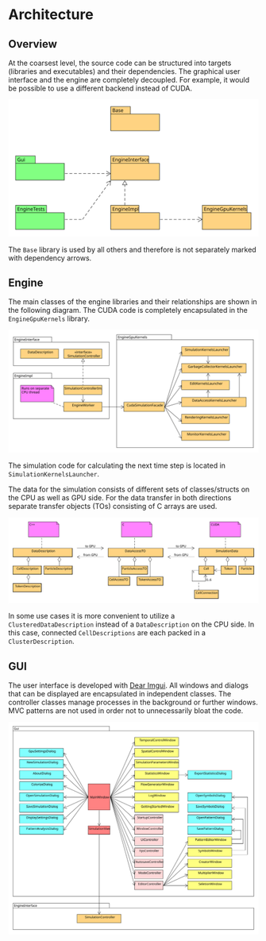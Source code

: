 # Architecture

## Overview

At the coarsest level, the source code can be structured into targets (libraries and executables) and their dependencies. The graphical user interface and the engine are completely decoupled. For example, it would be possible to use a different backend instead of CUDA.

![Dependencies of libraries (orange) and executables (green)](../.gitbook/assets/packages.svg)

The `Base` library is used by all others and therefore is not separately marked with dependency arrows.&#x20;

## Engine

The main classes of the engine libraries and their relationships are shown in the following diagram. The CUDA code is completely encapsulated in the `EngineGpuKernels` library.

![Engine classes and their dependencies](../.gitbook/assets/engine.svg)

The simulation code for calculating the next time step is located in `SimulationKernelsLauncher`.

The data for the simulation consists of different sets of classes/structs on the CPU as well as GPU side. For the data transfer in both directions separate transfer objects (TOs) consisting of C arrays are used.

![Main data structures for storing the simulation data](../.gitbook/assets/data.svg)

In some use cases it is more convenient to utilize a `ClusteredDataDescription` instead of a `DataDescription` on the CPU side. In this case, connected `CellDescriptions` are each packed in a `ClusterDescription`.

## GUI

The user interface is developed with [Dear Imgui](https://github.com/ocornut/imgui). All windows and dialogs that can be displayed are encapsulated in independent classes. The controller classes manage processes in the background or further windows. MVC patterns are not used in order not to unnecessarily bloat the code.

![Gui classes and some of their dependencies](../.gitbook/assets/gui.svg)
